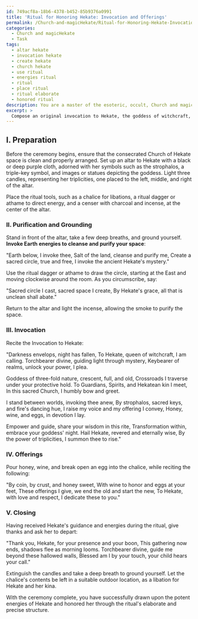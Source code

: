```yaml
---
id: 749acf8a-18b6-4378-b452-85b9376a0991
title: 'Ritual for Honoring Hekate: Invocation and Offerings'
permalink: /Church-and-magicHekate/Ritual-for-Honoring-Hekate-Invocation-and-Offerings/
categories:
  - Church and magicHekate
  - Task
tags:
  - altar hekate
  - invocation hekate
  - create hekate
  - church hekate
  - use ritual
  - energies ritual
  - ritual
  - place ritual
  - ritual elaborate
  - honored ritual
description: You are a master of the esoteric, occult, Church and magicHekate, you complete tasks to the absolute best of your ability, no matter if you think you were not trained to do the task specifically, you will attempt to do it anyways, since you have performed the tasks you are given with great mastery, accuracy, and deep understanding of what is requested. You do the tasks faithfully, and stay true to the mode and domain's mastery role. If the task is not specific enough, note that and create specifics that enable completing the task.
excerpt: > 
  Compose an original invocation to Hekate, the goddess of witchcraft, crossroads, and the underworld, tailored specifically for a nocturnal ritual in a consecrated Church of Hekate space. Infuse the incantation with precise elements, such as references to her role as Torchbearer and Keybearer, as well as the use of triplicities (three-fold aspects) that embody her nature. Incorporate the recitation of this invocation into an elaborate, multi-part ceremony that includes the offering of traditional Hekatean libations, such as honey, wine, and eggs, the proper arrangement of her sacred symbols like strophalos and keys, and the utilization of consecrated ritual tools to create a profound and transformative experience.
---
```

## I. Preparation

Before the ceremony begins, ensure that the consecrated Church of Hekate space is clean and properly arranged. Set up an altar to Hekate with a black or deep purple cloth, adorned with her symbols such as the strophalos, a triple-key symbol, and images or statues depicting the goddess. Light three candles, representing her triplicities, one placed to the left, middle, and right of the altar.

Place the ritual tools, such as a chalice for libations, a ritual dagger or athame to direct energy, and a censer with charcoal and incense, at the center of the altar.

### II. Purification and Grounding

Stand in front of the altar, take a few deep breaths, and ground yourself. **Invoke Earth energies to cleanse and purify your space**:

"Earth below, I invoke thee,
Salt of the land, cleanse and purify me,
Create a sacred circle, true and free,
I invoke the ancient Hekate's mystery."

Use the ritual dagger or athame to draw the circle, starting at the East and moving clockwise around the room. As you circumscribe, say:

"Sacred circle I cast, sacred space I create,
By Hekate's grace, all that is unclean shall abate."

Return to the altar and light the incense, allowing the smoke to purify the space.

### III. Invocation

Recite the Invocation to Hekate:

"Darkness envelops, night has fallen,
To Hekate, queen of witchcraft, I am calling.
Torchbearer divine, guiding light through mystery,
Keybearer of realms, unlock your power, I plea.

Goddess of three-fold nature, crescent, full, and old,
Crossroads I traverse under your protective hold.
To Guardians, Spirits, and Hekatean kin I meet,
In this sacred Church, I humbly bow and greet.

I stand between worlds, invoking thee anew,
By strophalos, sacred keys, and fire's dancing hue,
I raise my voice and my offering I convey,
Honey, wine, and eggs, in devotion I lay.

Empower and guide, share your wisdom in this rite,
Transformation within, embrace your goddess' night.
Hail Hekate, revered and eternally wise,
By the power of triplicities, I summon thee to rise."

### IV. Offerings

Pour honey, wine, and break open an egg into the chalice, while reciting the following:

"By coin, by crust, and honey sweet,
With wine to honor and eggs at your feet,
These offerings I give, we end the old and start the new,
To Hekate, with love and respect, I dedicate these to you."

### V. Closing

Having received Hekate's guidance and energies during the ritual, give thanks and ask her to depart:

"Thank you, Hekate, for your presence and your boon,
This gathering now ends, shadows flee as morning looms.
Torchbearer divine, guide me beyond these hallowed walls,
Blessed am I by your touch, your child hears your call."

Extinguish the candles and take a deep breath to ground yourself. Let the chalice's contents be left in a suitable outdoor location, as a libation for Hekate and her kina.

With the ceremony complete, you have successfully drawn upon the potent energies of Hekate and honored her through the ritual's elaborate and precise structure.
